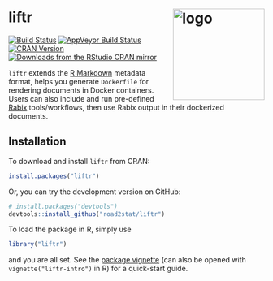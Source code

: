 # liftr  <a href="http://liftr.me"><img src="http://nanx.me/images/project-liftr.png" align="right" alt="logo" height="180" width="180" /></a>

[![Build Status](https://travis-ci.org/road2stat/liftr.svg?branch=master)](https://travis-ci.org/road2stat/liftr)
[![AppVeyor Build Status](https://ci.appveyor.com/api/projects/status/github/road2stat/liftr?branch=master&svg=true)](https://ci.appveyor.com/project/road2stat/liftr)
[![CRAN Version](http://www.r-pkg.org/badges/version/liftr)](https://cran.r-project.org/package=liftr)
[![Downloads from the RStudio CRAN mirror](http://cranlogs.r-pkg.org/badges/liftr)](http://cranlogs.r-pkg.org/badges/liftr)

`liftr` extends the [R Markdown](http://rmarkdown.rstudio.com) metadata format, helps you generate `Dockerfile` for rendering documents in Docker containers. Users can also include and run pre-defined [Rabix](https://www.rabix.org) tools/workflows, then use Rabix output in their dockerized documents.

## Installation

To download and install `liftr` from CRAN:

```r
install.packages("liftr")
```

Or, you can try the development version on GitHub:

```r
# install.packages("devtools")
devtools::install_github("road2stat/liftr")
```

To load the package in R, simply use

```r
library("liftr")
```

and you are all set. See the [package vignette](https://cran.r-project.org/web/packages/liftr/vignettes/liftr-intro.html) (can also be opened with `vignette("liftr-intro")` in R) for a quick-start guide.
